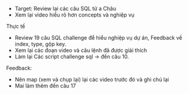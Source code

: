 
+ Target: Review lại các câu SQL từ a Châu
+ Xem lại video hiểu rõ hơn concepts và nghiệp vụ

Thực tế
+ Review 19 câu SQL challenge để hiểu nghiệp vụ dự án, Feedback về index, type, gộp key.
+ Xem lại các đoạn video và câu lệnh đã được giải thích
+ Làm lại Các script challenge sql -> đến câu 10. 

Feedback:
+ Nên map (xem và chụp lại) lại các video trước đó và ghi chú lại
+ Mai làm thêm đến câu 17